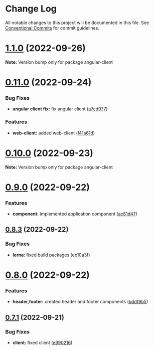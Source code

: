 # Change Log

All notable changes to this project will be documented in this file.
See [Conventional Commits](https://conventionalcommits.org) for commit guidelines.

# [1.1.0](https://github.com/vrapalis/corporate-design-system-blueprint/compare/v0.11.0...v1.1.0) (2022-09-26)

**Note:** Version bump only for package angular-client





# [0.11.0](https://github.com/vrapalis/corporate-design-system-blueprint/compare/v0.10.0...v0.11.0) (2022-09-24)


### Bug Fixes

* **angular client fix:** fix angular client ([a7cd977](https://github.com/vrapalis/corporate-design-system-blueprint/commit/a7cd977e1d72a96cbb2e538cdab6e2baf6f396f6))


### Features

* **web-client:** added web-client ([f41a61d](https://github.com/vrapalis/corporate-design-system-blueprint/commit/f41a61d47d1762e1350de93c21041f33c9efe4b8))





# [0.10.0](https://github.com/vrapalis/corporate-design-system-blueprint/compare/v0.9.0...v0.10.0) (2022-09-23)

**Note:** Version bump only for package angular-client





# [0.9.0](https://github.com/vrapalis/corporate-design-system-blueprint/compare/v0.8.3...v0.9.0) (2022-09-22)


### Features

* **component:** implemented application component ([ac81d47](https://github.com/vrapalis/corporate-design-system-blueprint/commit/ac81d4773b6d127d6b32e53f5761c10eb84cad14))





## [0.8.3](https://github.com/vrapalis/corporate-design-system-blueprint/compare/v0.8.2...v0.8.3) (2022-09-22)


### Bug Fixes

* **lerna:** fixed build packages ([ee10a3f](https://github.com/vrapalis/corporate-design-system-blueprint/commit/ee10a3fff5628b5fa398adb57f86f8626d9a034c))





# [0.8.0](https://github.com/vrapalis/corporate-design-system-blueprint/compare/v0.7.1...v0.8.0) (2022-09-22)


### Features

* **header,footer:** created header and footer components ([bddf9b5](https://github.com/vrapalis/corporate-design-system-blueprint/commit/bddf9b598b5d0182ee19d4fa148638f03a651f4d))





## [0.7.1](https://github.com/vrapalis/corporate-design-system-blueprint/compare/v0.7.0...v0.7.1) (2022-09-21)


### Bug Fixes

* **client:** fixed client ([e990216](https://github.com/vrapalis/corporate-design-system-blueprint/commit/e990216a50c7d5a52f39f7c886323a87644e7385))
